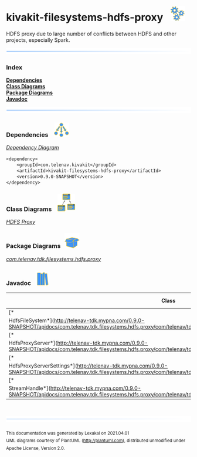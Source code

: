 # kivakit-filesystems-hdfs-proxy &nbsp;&nbsp;![](documentation/images/gears-40.png)

HDFS proxy due to large number of conflicts between HDFS and other projects, especially Spark.

![](documentation/images/horizontal-line.png)

### Index

[**Dependencies**](#dependencies)  
[**Class Diagrams**](#class-diagrams)  
[**Package Diagrams**](#package-diagrams)  
[**Javadoc**](#javadoc)

![](documentation/images/horizontal-line.png)

[//]: # (start-user-text)


[//]: # (end-user-text)

### Dependencies <a name="dependencies"></a> &nbsp;&nbsp;  ![](documentation/images/dependencies-40.png)

[*Dependency Diagram*](documentation/diagrams/dependencies.svg)

    <dependency>
        <groupId>com.telenav.kivakit</groupId>
        <artifactId>kivakit-filesystems-hdfs-proxy</artifactId>
        <version>0.9.0-SNAPSHOT</version>
    </dependency>

### Class Diagrams <a name="class-diagrams"></a> &nbsp; &nbsp;![](documentation/images/diagram-48.png)

[*HDFS Proxy*](documentation/diagrams/diagram-hdfs-proxy.svg)

### Package Diagrams <a name="package-diagrams"></a> &nbsp;&nbsp;![](documentation/images/box-40.png)

[*com.telenav.tdk.filesystems.hdfs.proxy*](documentation/diagrams/com.telenav.tdk.filesystems.hdfs.proxy.svg)

### Javadoc <a name="javadoc"></a> &nbsp;&nbsp;![](documentation/images/books-40.png)

| Class | Documentation Sections |
|---|---|
| [*
HdfsFileSystem*](http://telenav-tdk.mypna.com/0.9.0-SNAPSHOT/apidocs/com.telenav.tdk.filesystems.hdfs.proxy/com/telenav/tdk/filesystems/hdfs/proxy/HdfsFileSystem.html) |  |  
| [*
HdfsProxyServer*](http://telenav-tdk.mypna.com/0.9.0-SNAPSHOT/apidocs/com.telenav.tdk.filesystems.hdfs.proxy/com/telenav/tdk/filesystems/hdfs/proxy/HdfsProxyServer.html) |  |  
| [*
HdfsProxyServerSettings*](http://telenav-tdk.mypna.com/0.9.0-SNAPSHOT/apidocs/com.telenav.tdk.filesystems.hdfs.proxy/com/telenav/tdk/filesystems/hdfs/proxy/HdfsProxyServerSettings.html) |  |  
| [*
StreamHandle*](http://telenav-tdk.mypna.com/0.9.0-SNAPSHOT/apidocs/com.telenav.tdk.filesystems.hdfs.proxy/com/telenav/tdk/filesystems/hdfs/proxy/StreamHandle.html) |  |  

[//]: # (start-user-text)


[//]: # (end-user-text)

<br/>

![](documentation/images/horizontal-line.png)

<sub>This documentation was generated by Lexakai on 2021.04.01</sub>    
<sub>UML diagrams courtesy of PlantUML (http://plantuml.com), distributed unmodified under Apache License, Version 2.0.</sub>

